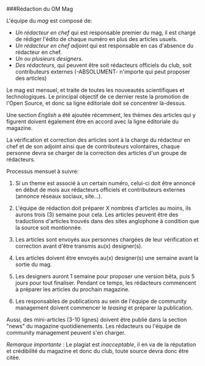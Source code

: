 ###Rédaction du OM Mag

L'équipe du *mag* est composé de:

- *Un rédacteur en chef* qui est responsable premier du mag, il est chargé de rédiger l'édito de chaque numéro en plus des articles usuels.
- *Un rédacteur en chef adjoint* qui est responsable en cas d'absence du rédacteur en chef.
- *Un ou plusieurs designers*.
- *Des rédacteurs*, qui peuvent être soit rédacteurs officiels du club, soit contributeurs externes (-ABSOLUMENT- n'importe qui peut proposer des articles)

Le mag est mensuel, et traite de toutes les nouveautés scientifiques et technologiques. Le principal objectif de ce dernier reste la promotion de l'Open Source, et donc sa ligne éditoriale doit se concentrer là-dessus.

Une section *English* a été ajoutée récemment, les thèmes des articles qui y figurent doivent également être en accord avec la ligne éditoriale du magazine.

La vérification et correction des articles sont à la charge du rédacteur en chef et de son adjoint ainsi que de contributeurs volontaires, chaque personne devra se charger de la correction des articles d'un groupe de rédacteurs.

Processus mensuel à suivre:

1. Si un theme est associé à un certain numéro, celui-ci doit être annoncé en début de mois aux rédacteurs officiels et contributeurs externes (annonce réseaux sociaux, site...).

2. L'équipe de rédaction doit préparer X nombres d'articles au moins, ils aurons trois (3) semaine pour cela. Les articles peuvent être des traductions d'articles trouvés dans des sites anglophone à condition que la source soit montionnée.

3. Les articles sont envoyés aux personnes chargées de leur vérification et correction avant d'être transmis au(x) designer(s).

4. Les articles doivent être envoyés au(x) designer(s) une semaine avant la sortie du mag.

5. Les designers auront 1 semaine pour proposer une version béta, puis 5 jours pour tout finaliser. Pendant ce temps, les rédacteurs commencent à préparer les articles du prochain magazine.

6. Les responsables de publications au sein de l'équipe de community management doivent commencer le *teasing* et préparer la publication.
 

Aussi, des mini-articles (3-10 lignes) doivent être publié dans la section "news" du magazine quotidienements. Les rédacteurs ou l'équipe de community management peuvent s'en charger.

*Remarque importante :* Le plagiat est *inacceptable*, il en va de la réputation et crédibilité du magazine et donc du club, toute source devra donc être citée.


